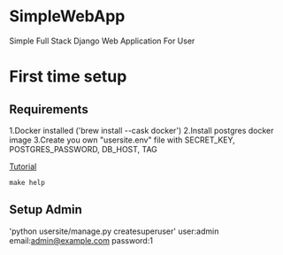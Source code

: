 # SimpleWebApp
Simple Full Stack Django Web Application For User

# First time setup
## Requirements
1.Docker installed ('brew install --cask docker')
2.Install postgres docker image
3.Create you own "usersite.env" file with SECRET_KEY, POSTGRES_PASSWORD, DB_HOST, TAG

[Tutorial](https://www.django-rest-framework.org/tutorial/quickstart/)
```
make help
```

## Setup Admin
'python usersite/manage.py createsuperuser'
user:admin
email:admin@example.com
password:1
